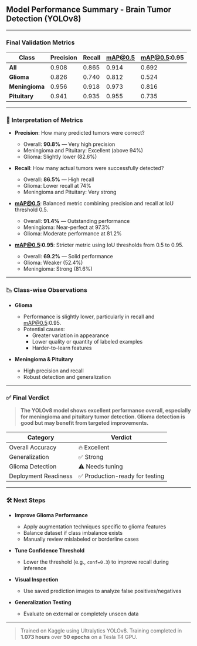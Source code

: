 ## Model Performance Summary - Brain Tumor Detection (YOLOv8)

---

### Final Validation Metrics

| Class        | Precision | Recall | mAP@0.5 | mAP@0.5:0.95 |
|--------------|-----------|--------|--------|--------------|
| **All**          | 0.908     | 0.865  | 0.914  | 0.692        |
| **Glioma**       | 0.826     | 0.740  | 0.812  | 0.524        |
| **Meningioma**   | 0.956     | 0.918  | 0.973  | 0.816        |
| **Pituitary**    | 0.941     | 0.935  | 0.955  | 0.735        |

---

### 📘 Interpretation of Metrics

- **Precision**: How many predicted tumors were correct?
  - Overall: **90.8%** — Very high precision
  - Meningioma and Pituitary: Excellent (above 94%)
  - Glioma: Slightly lower (82.6%)

- **Recall**: How many actual tumors were successfully detected?
  - Overall: **86.5%** — High recall
  - Glioma: Lower recall at 74%
  - Meningioma and Pituitary: Very strong

- **mAP@0.5**: Balanced metric combining precision and recall at IoU threshold 0.5.
  - Overall: **91.4%** — Outstanding performance
  - Meningioma: Near-perfect at 97.3%
  - Glioma: Moderate performance at 81.2%

- **mAP@0.5:0.95**: Stricter metric using IoU thresholds from 0.5 to 0.95.
  - Overall: **69.2%** — Solid performance
  - Glioma: Weaker (52.4%)
  - Meningioma: Strong (81.6%)

---

### 📉 Class-wise Observations

- **Glioma**
  - Performance is slightly lower, particularly in recall and mAP@0.5:0.95.
  - Potential causes:
    - Greater variation in appearance
    - Lower quality or quantity of labeled examples
    - Harder-to-learn features

- **Meningioma & Pituitary**
  - High precision and recall
  - Robust detection and generalization

---

### ✅ Final Verdict

> **The YOLOv8 model shows excellent performance overall, especially for meningioma and pituitary tumor detection. Glioma detection is good but may benefit from targeted improvements.**

| Category             | Verdict          |
|----------------------|------------------|
| Overall Accuracy     | 🔥 Excellent     |
| Generalization       | ✅ Strong        |
| Glioma Detection     | ⚠️ Needs tuning  |
| Deployment Readiness | ✅ Production-ready for testing |

---

### 🛠️ Next Steps

- **Improve Glioma Performance**
  - Apply augmentation techniques specific to glioma features
  - Balance dataset if class imbalance exists
  - Manually review mislabeled or borderline cases

- **Tune Confidence Threshold**
  - Lower the threshold (e.g., `conf=0.3`) to improve recall during inference

- **Visual Inspection**
  - Use saved prediction images to analyze false positives/negatives

- **Generalization Testing**
  - Evaluate on external or completely unseen data

---

> Trained on Kaggle using Ultralytics YOLOv8. Training completed in **1.073 hours** over **50 epochs** on a Tesla T4 GPU.